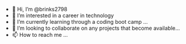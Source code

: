- 👋 Hi, I’m @brinks2798
- 👀 I’m interested in a career in technology
- 🌱 I’m currently learning through a coding boot camp   ...
- 💞️ I’m looking to collaborate on any projects that become available...
- 📫 How to reach me ...

<!---
brinks2798/brinks2798 is a ✨ special ✨ repository because its `README.md` (this file) appears on your GitHub profile.
You can click the Preview link to take a look at your changes.
--->
